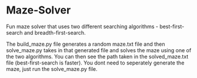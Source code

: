 # Maze-Solver
Fun maze solver that uses two different searching algorithms - best-first-search and breadth-first-search.

The build_maze.py file generates a random maze.txt file and then solve_maze.py takes in that generated file and solves the maze using one of the two algorithms. You can then see the path taken in the solved_maze.txt file (best-first-search is faster). You dont need to seperately generate the maze, just run the solve_maze.py file.
